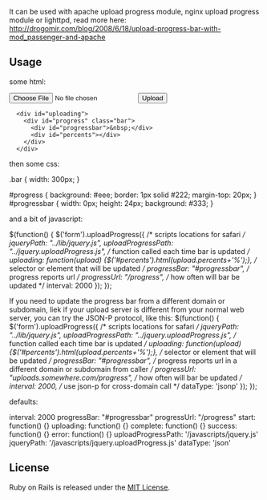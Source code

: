 It can be used with apache upload progress module, nginx upload progress module or lighttpd, read more here: http://drogomir.com/blog/2008/6/18/upload-progress-bar-with-mod_passenger-and-apache

## Usage

some html:
     <form id="upload" enctype="multipart/form-data" action="index.html" method="post">
        <input name="file" type="file"/>
        <input type="submit" value="Upload"/>
      </form>

      <div id="uploading">
        <div id="progress" class="bar">
          <div id="progressbar">&nbsp;</div>
          <div id="percents"></div>
        </div>
      </div>

then some css:

  .bar {
    width: 300px;
  }

  #progress {
    background: #eee;
    border: 1px solid #222;
    margin-top: 20px;
  }
  #progressbar {
    width: 0px;
    height: 24px;
    background: #333;
  }

and a bit of javascript:

$(function() {
    $('form').uploadProgress({
		/* scripts locations for safari */
		jqueryPath: "../lib/jquery.js",
		uploadProgressPath: "../jquery.uploadProgress.js",
    /* function called each time bar is updated */
		uploading: function(upload) {$('#percents').html(upload.percents+'%');},
		/* selector or element that will be updated */
		progressBar: "#progressbar",
		/* progress reports url */
		progressUrl: "/progress",
    /* how often will bar be updated */
		interval: 2000
    });
});

If you need to update the progress bar from a different domain or subdomain, liek if your upload server is different from your normal web server, you can try the JSON-P protocol, like this:
$(function() {
    $('form').uploadProgress({
		/* scripts locations for safari */
		jqueryPath: "../lib/jquery.js",
		uploadProgressPath: "../jquery.uploadProgress.js",
    /* function called each time bar is updated */
		uploading: function(upload) {$('#percents').html(upload.percents+'%');},
		/* selector or element that will be updated */
		progressBar: "#progressbar",
		/* progress reports url in a different domain or subdomain from caller */
		progressUrl: "uploads.somewhere.com/progress",
    /* how often will bar be updated */
		interval: 2000,
		/* use json-p for cross-domain call */
		dataType: 'jsonp'
    });
});

defaults:

interval: 2000
progressBar: "#progressbar"
progressUrl: "/progress"
start: function() {}
uploading: function() {}
complete: function() {}
success: function() {}
error: function() {}
uploadProgressPath: '/javascripts/jquery.js'
jqueryPath: '/javascripts/jquery.uploadProgress.js'
dataType: 'json'

## License

Ruby on Rails is released under the [MIT License](http://www.opensource.org/licenses/MIT).
